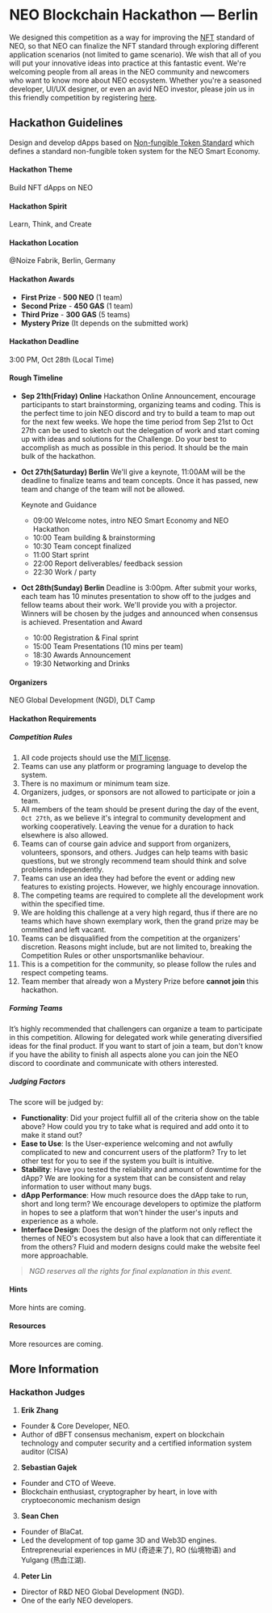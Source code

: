 # NEO Blockchain Hackathon — Berlin

We designed this competition as a way for improving the [NFT](https://github.com/neo-project/proposals/pull/41/files)  standard of NEO, so that NEO can finalize the NFT standard through exploring different application scenarios (not limited to game scenario). We wish that all of you will put your innovative ideas into practice at this fantastic event. We're welcoming people from all areas in the NEO community and newcomers who want to know more about NEO ecosystem. Whether you're a seasoned developer, UI/UX designer, or even an avid NEO investor, please join us in this friendly competition by registering [here](https://www.neo.camp).

## Hackathon Guidelines

Design and develop dApps based on [Non-fungible Token Standard](https://github.com/neo-project/proposals/pull/41/files) which defines a standard non-fungible token system for the NEO Smart Economy. 

#### Hackathon Theme

Build NFT dApps on NEO

#### Hackathon Spirit

Learn, Think, and Create

#### Hackathon Location

@Noize Fabrik, Berlin, Germany 

#### Hackathon Awards 

- **First Prize** - **500 NEO** (1 team)
- **Second Prize** - **450 GAS** (1 team)
- **Third Prize** - **300 GAS** (5 teams)
- **Mystery Prize** (It depends on the submitted work)

#### Hackathon Deadline

3:00 PM, Oct 28th (Local Time)

#### Rough Timeline

- **Sep 21th(Friday) Online** Hackathon Online Announcement, encourage participants to start brainstorming, organizing teams and coding. This is the perfect time to join NEO discord and try to build a team to map out for the next few weeks. We hope the time period from Sep 21st to Oct 27th can be used to sketch out the delegation of work and start coming up with ideas and solutions for the Challenge. Do your best to accomplish as much as possible in this period. It should be the main bulk of the hackathon.

- **Oct 27th(Saturday) Berlin** We'll give a keynote, 11:00AM will be the deadline to finalize teams and team concepts. Once it has passed, new team and change of the team will not be allowed.

  Keynote and Guidance

  - 09:00 Welcome notes, intro NEO Smart Economy and NEO Hackathon
  - 10:00 Team building & brainstorming
  - 10:30 Team concept finalized
  - 11:00 Start sprint
  - 22:00 Report deliverables/ feedback session
  - 22:30 Work / party

- **Oct 28th(Sunday) Berlin** Deadline is 3:00pm. After submit your works, each team has 10 minutes presentation to show off to the judges and fellow teams about their work. We'll provide you with a projector. Winners will be chosen by the judges and announced when consensus is achieved. 
  Presentation and Award

    - 10:00 Registration & Final sprint
    - 15:00 Team Presentations (10 mins per team)
    - 18:30 Awards Announcement
    - 19:30 Networking and Drinks

#### Organizers

NEO Global Development (NGD), DLT Camp

#### Hackathon Requirements

##### Competition Rules   

1. All code projects should use the [MIT license](https://github.com/neo-ngd/Hackathon/blob/master/LICENSE).
2. Teams can use any platform or programing language to develop the system.
3. There is no maximum or minimum team size.
4. Organizers, judges, or sponsors are not allowed to participate or join a team.
5. All members of the team should be present during the day of the event, `Oct 27th`, as we believe it's integral to community development and working cooperatively. Leaving the venue for a duration to hack elsewhere is also allowed.
6. Teams can of course gain advice and support from organizers, volunteers, sponsors, and others. Judges can help teams with basic questions, but we strongly recommend team should think and solve problems independently.
7. Teams can use an idea they had before the event or adding new features to existing projects. However, we highly encourage innovation.
8. The competing teams are required to complete all the development work within the specified time.
9. We are holding this challenge at a very high regard, thus if there are no teams which have shown exemplary work, then the grand prize may be ommitted and left vacant.
10. Teams can be disqualified from the competition at the organizers' discretion. Reasons might include, but are not limited to, breaking the Competition Rules or other unsportsmanlike behaviour.
11. This is a competition for the community, so please follow the rules and respect competing teams.
12. Team member that already won a Mystery Prize before **cannot join** this hackathon.

##### Forming Teams

It’s highly recommended that challengers can organize a team to participate in this competition. Allowing for delegated work while generating diversified ideas for the final product. If you want to start of join a team, but don't know if you have the ability to finish all aspects alone you can join the NEO discord to coordinate and communicate with others interested.

##### Judging Factors

The score will be judged by:

- **Functionality**: Did your project fulfill all of the criteria show on the table above? How could you try to take what is required and add onto it to make it stand out?
- **Ease to Use**: Is the User-experience welcoming and not awfully complicated to new and concurrent users of the platform? Try to let other test for you to see if the system you built is intuitive.
- **Stability**: Have you tested the reliability and amount of downtime for the dApp? We are looking for a system that can be consistent and relay information to user without many bugs.
- **dApp Performance**: How much resource does the dApp take to run, short and long term? We encourage developers to optimize the platform in hopes to see a platform that won't hinder the user's inputs and experience as a whole.
- **Interface Design**: Does the design of the platform not only reflect the themes of NEO's ecosystem but also have a look that can differentiate it from the others? Fluid and modern designs could make the website feel more approachable.

> *NGD reserves all the rights for final explanation in this event.*

#### Hints
More hints are coming.

#### Resources

More resources are coming.

## More Information
### Hackathon Judges

1. **Erik Zhang**

- Founder & Core Developer, NEO.
- Author of dBFT consensus mechanism, expert on blockchain technology and computer security and a certified information system auditor (CISA)

2. **Sebastian Gajek**

- Founder and CTO of Weeve.
- Blockchain enthusiast, cryptographer by heart, in love with cryptoeconomic mechanism design

3. **Sean Chen**

- Founder of BlaCat.
- Led the development of top game 3D and Web3D engines. Entrepreneurial experiences in MU (奇迹来了), RO (仙境物语) and Yulgang (热血江湖).

4. **Peter Lin**

- Director of R&D NEO Global Development (NGD).
- One of the early NEO developers.